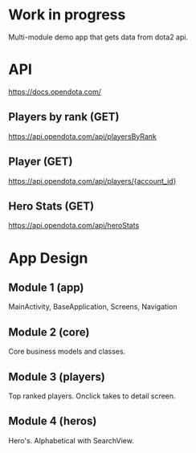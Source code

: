 # Work in progress
Multi-module demo app that gets data from dota2 api.

# API
https://docs.opendota.com/

## Players by rank (GET)
https://api.opendota.com/api/playersByRank

## Player (GET)
https://api.opendota.com/api/players/{account_id}

## Hero Stats (GET)
https://api.opendota.com/api/heroStats

# App Design

## Module 1 (app)
MainActivity, BaseApplication, Screens, Navigation

## Module 2 (core)
Core business models and classes.

## Module 3 (players)
Top ranked players. Onclick takes to detail screen.

## Module 4 (heros)
Hero's. Alphabetical with SearchView.

